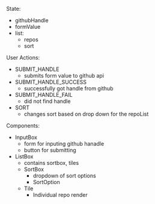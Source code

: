 State:
- githubHandle
- formValue
- list:
  - repos
  - sort

User Actions:
- SUBMIT_HANDLE
  * submits form value to github api
- SUBMIT_HANDLE_SUCCESS
  * successfully got handle from github
- SUBMIT_HANDLE_FAIL
  * did not find handle
- SORT
  * changes sort based on drop down for the repoList

Components:
- InputBox
  * form for inputing github hanadle
  * button for submitting
- ListBox
  * contains sortbox, tiles
  - SortBox
    * dropdown of sort options
    - SortOption
  - Tile
    * Individual repo render

